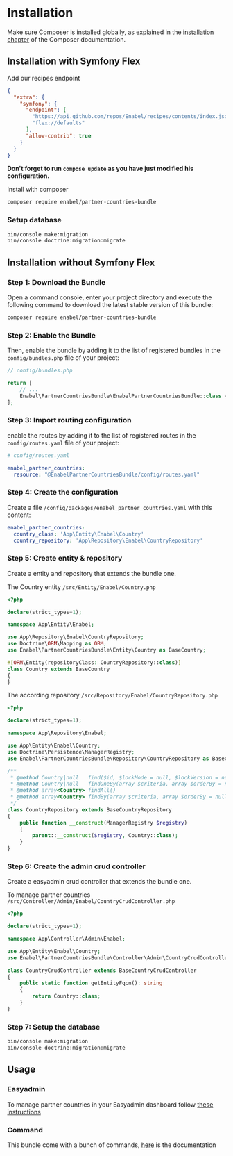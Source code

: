 # Installation

Make sure Composer is installed globally, as explained in the
[installation chapter](https://getcomposer.org/doc/00-intro.md)
of the Composer documentation.

## Installation with Symfony Flex

Add our recipes endpoint

```json
{
  "extra": {
    "symfony": {
      "endpoint": [
        "https://api.github.com/repos/Enabel/recipes/contents/index.json?ref=flex/main",        
        "flex://defaults"
      ],
      "allow-contrib": true
    }
  }
}
```

**Don't forget to run `compose update` as you have just modified his configuration.**

Install with composer

```bash
composer require enabel/partner-countries-bundle
```

### Setup database

```bash
bin/console make:migration
bin/console doctrine:migration:migrate
```

## Installation without Symfony Flex


### Step 1: Download the Bundle

Open a command console, enter your project directory and execute the
following command to download the latest stable version of this bundle:

```bash
composer require enabel/partner-countries-bundle
```

### Step 2: Enable the Bundle

Then, enable the bundle by adding it to the list of registered bundles
in the `config/bundles.php` file of your project:

```php
// config/bundles.php

return [
    // ...
    Enabel\PartnerCountriesBundle\EnabelPartnerCountriesBundle::class => ['all' => true],
];
```

### Step 3: Import routing configuration

enable the routes by adding it to the list of registered routes
in the `config/routes.yaml` file of your project:

```yaml
# config/routes.yaml

enabel_partner_countries:
  resource: "@EnabelPartnerCountriesBundle/config/routes.yaml"
```

### Step 4: Create the configuration

Create a file `/config/packages/enabel_partner_countries.yaml` with this content:

```yaml
enabel_partner_countries:
  country_class: 'App\Entity\Enabel\Country'
  country_repository: 'App\Repository\Enabel\CountryRepository'
```

### Step 5: Create entity & repository

Create a entity and repository that extends the bundle one.

The Country entity `/src/Entity/Enabel/Country.php`
```php
<?php

declare(strict_types=1);

namespace App\Entity\Enabel;

use App\Repository\Enabel\CountryRepository;
use Doctrine\ORM\Mapping as ORM;
use Enabel\PartnerCountriesBundle\Entity\Country as BaseCountry;

#[ORM\Entity(repositoryClass: CountryRepository::class)]
class Country extends BaseCountry
{
}
```

The according repository `/src/Repository/Enabel/CountryRepository.php`
```php
<?php

declare(strict_types=1);

namespace App\Repository\Enabel;

use App\Entity\Enabel\Country;
use Doctrine\Persistence\ManagerRegistry;
use Enabel\PartnerCountriesBundle\Repository\CountryRepository as BaseCountryRepository;

/**
 * @method Country|null   find($id, $lockMode = null, $lockVersion = null)
 * @method Country|null   findOneBy(array $criteria, array $orderBy = null)
 * @method array<Country> findAll()
 * @method array<Country> findBy(array $criteria, array $orderBy = null, $limit = null, $offset = null)
 */
class CountryRepository extends BaseCountryRepository
{
    public function __construct(ManagerRegistry $registry)
    {
        parent::__construct($registry, Country::class);
    }
}
```

### Step 6: Create the admin crud controller

Create a easyadmin crud controller that extends the bundle one.

To manage partner countries `/src/Controller/Admin/Enabel/CountryCrudController.php`

```php
<?php

declare(strict_types=1);

namespace App\Controller\Admin\Enabel;

use App\Entity\Enabel\Country;
use Enabel\PartnerCountriesBundle\Controller\Admin\CountryCrudController as BaseCountryCrudController;

class CountryCrudController extends BaseCountryCrudController
{
    public static function getEntityFqcn(): string
    {
        return Country::class;
    }
}
```

### Step 7: Setup the database

```bash
bin/console make:migration
bin/console doctrine:migration:migrate
```

## Usage

### Easyadmin

To manage partner countries in your Easyadmin dashboard follow [these instructions](easyadmin.md)

### Command

This bundle come with a bunch of commands, [here](command.md) is the documentation
